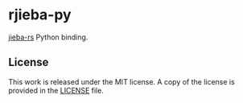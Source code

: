 # rjieba-py

[jieba-rs](https://github.com/messense/jieba-rs) Python binding.

## License

This work is released under the MIT license. A copy of the license is provided in the [LICENSE](./LICENSE) file.
